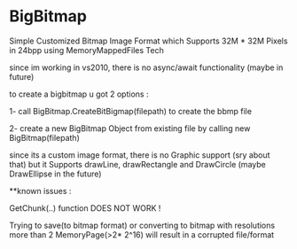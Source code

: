 # BigBitmap
Simple Customized Bitmap Image Format which Supports 32M * 32M Pixels in 24bpp using MemoryMappedFiles Tech

since im working in vs2010, there is no async/await functionality (maybe in future)

to create a bigbitmap u got 2 options :

1- call BigBitmap.CreateBitBigmap(filepath) to create the bbmp file

2- create a new BigBitmap Object from existing file by calling new BigBitmap(filepath)


since its a custom image format, there is no Graphic support (sry about that) but it Supports drawLine, drawRectangle and DrawCircle (maybe DrawEllipse in the future)

**known issues :

GetChunk(..) function DOES NOT WORK !

Trying to save(to bitmap format) or converting to bitmap with resolutions more than 2 MemoryPage(>2* 2^16) will result in a corrupted file/format


